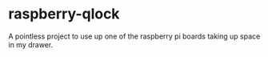# raspberry-qlock
A pointless project to use up one of the raspberry pi boards taking up space in my drawer.
